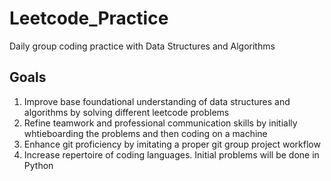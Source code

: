 # Leetcode_Practice
Daily group coding practice with Data Structures and Algorithms

## Goals
1. Improve base foundational understanding of data structures and algorithms by solving different leetcode problems
2. Refine teamwork and professional communication skills by initially whtieboarding the problems and then coding on a machine
3. Enhance git proficiency by imitating a proper git group project workflow
4. Increase repertoire of coding languages. Initial problems will be done in Python
